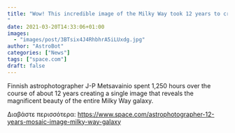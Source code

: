```yaml
---
title: "Wow! This incredible image of the Milky Way took 12 years to create
"
date: 2021-03-20T14:33:06+01:00
images:
  - "images/post/3BTsix4J4RhbhrA5iLUxdg.jpg"
author: "AstroBot"
categories: ["News"]
tags: ["space.com"]
draft: false
---
```


Finnish astrophotographer J-P Metsavainio spent 1,250 hours over the course of about 12 years creating a single image that reveals the magnificent beauty of the entire Milky Way galaxy. 

Διαβάστε περισσότερα: https://www.space.com/astrophotographer-12-years-mosaic-image-milky-way-galaxy
